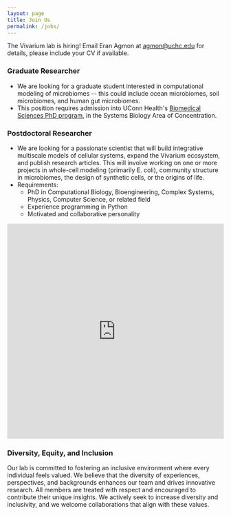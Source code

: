 ```yaml
---
layout: page
title: Join Us
permalink: /jobs/
---
```


The Vivarium lab is hiring! Email Eran Agmon at [agmon@uchc.edu](mailto:agmon@uchc.edu) for details, please include your CV if available.  

### Graduate Researcher
- We are looking for a graduate student interested in computational modeling of microbiomes -- this could include ocean 
microbiomes, soil microbiomes, and human gut microbiomes.
- This position requires admission into UConn Health's [Biomedical Sciences PhD program](https://health.uconn.edu/graduate-school/academics/programs/ph-d-biomedical-science/), in the Systems Biology Area of Concentration.

### Postdoctoral Researcher
- We are looking for a passionate scientist that will build integrative multiscale models of cellular systems, expand 
the Vivarium ecosystem, and publish research articles. This will involve working on one or more projects in whole-cell 
modeling (primarily E. coli), community structure in microbiomes, the design of synthetic cells, or the origins of life. 
- Requirements:
    - PhD in Computational Biology, Bioengineering, Complex Systems, Physics, Computer Science, or related field
    - Experience programming in Python
    - Motivated and collaborative personality
  
<iframe src="https://docs.google.com/viewer?url=https://raw.githubusercontent.com/eagmon/eagmon.github.io/master/files/Postdoc_Agmon_lab.pdf&embedded=true" style="width:100%; height:500px;" frameborder="0">This browser does not support PDFs. Please download the PDF to view it: <a href="https://raw.githubusercontent.com/eagmon/eagmon.github.io/master/files/Postdoc_Agmon_lab.pdf">Download PDF</a>.</iframe>

### Diversity, Equity, and Inclusion
Our lab is committed to fostering an inclusive environment where every individual feels valued. We believe that the 
diversity of experiences, perspectives, and backgrounds enhances our team and drives innovative research. All members 
are treated with respect and encouraged to contribute their unique insights. We actively seek to increase diversity and 
inclusivity, and we welcome collaborations that align with these values.